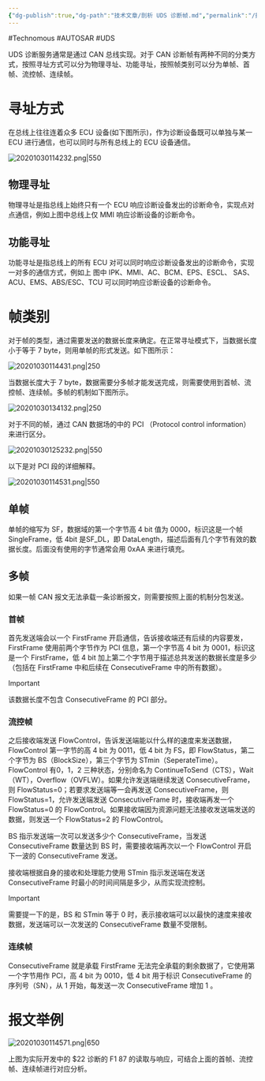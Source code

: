 ```yaml
---
{"dg-publish":true,"dg-path":"技术文章/剖析 UDS 诊断帧.md","permalink":"/技术文章/剖析 UDS 诊断帧/","created":"2020-10-30T13:51:54.000+08:00","updated":"2024-01-12T13:04:03.619+08:00"}
---
```


#Technomous #AUTOSAR #UDS 

UDS 诊断服务通常是通过 CAN 总线实现。对于 CAN 诊断帧有两种不同的分类方式，按照寻址方式可以分为物理寻址、功能寻址，按照帧类别可以分为单帧、首帧、流控帧、连续帧。

# 寻址方式

在总线上往往连着众多 ECU 设备(如下图所示)，作为诊断设备既可以单独与某一 ECU 进行通信，也可以同时与所有总线上的 ECU 设备通信。

![20201030114232.png|550](/img/user/0.Asset/resource/20201030114232.png)

## 物理寻址

物理寻址是指总线上始终只有一个 ECU 响应诊断设备发出的诊断命令，实现点对点通信，例如上图中总线上仅 MMI 响应诊断设备的诊断命令。

## 功能寻址

功能寻址是指总线上的所有 ECU 对可以同时响应诊断设备发出的诊断命令，实现一对多的通信方式，例如上 图中 IPK、MMI、AC、BCM、EPS、ESCL、 SAS、ACU、EMS、ABS/ESC、TCU 可以同时响应诊断设备的诊断命令。

# 帧类别

对于帧的类型，通过需要发送的数据长度来确定。在正常寻址模式下，当数据长度小于等于 7 byte，则用单帧的形式发送。如下图所示：

![20201030114431.png|250](/img/user/0.Asset/resource/20201030114431.png)

当数据长度大于 7 byte，数据需要分多帧才能发送完成，则需要使用到首帧、流控帧、连续帧。多帧的机制如下图所示。

![20201030134132.png|250](/img/user/0.Asset/resource/20201030134132.png)

对于不同的帧，通过 CAN 数据场的中的 PCI （Protocol control information）来进行区分。

![20201030125232.png|550](/img/user/0.Asset/resource/20201030125232.png)

以下是对 PCI 段的详细解释。

![20201030114531.png|550](/img/user/0.Asset/resource/20201030114531.png)

## 单帧

单帧的缩写为 SF，数据域的第一个字节高 4 bit 值为 0000，标识这是一个帧 SingleFrame，低 4bit 是SF_DL，即 DataLength，描述后面有几个字节有效的数据长度。后面没有使用的字节通常会用 0xAA 来进行填充。

## 多帧

如果一帧 CAN 报文无法承载一条诊断报文，则需要按照上面的机制分包发送。

### 首帧

首先发送端会以一个 FirstFrame 开启通信，告诉接收端还有后续的内容要发，FirstFrame 使用前两个字节作为 PCI 信息，第一个字节高 4 bit 为 0001，标识这是一个 FirstFrame，低 4 bit 加上第二个字节用于描述总共发送的数据长度是多少（包括在 FirstFrame 中和后续在 ConsecutiveFrame 中的所有数据）。
	
> [!important]
> 该数据长度不包含 ConsecutiveFrame 的 PCI 部分。

### 流控帧

之后接收端发送 FlowControl，告诉发送端能以什么样的速度来发送数据，FlowControl 第一字节的高 4 bit 为 0011，低 4 bit 为 FS，即 FlowStatus，第二个字节为 BS（BlockSize），第三个字节为 STmin（SeperateTime）。FlowControl 有0，1，2 三种状态，分别命名为 ContinueToSend（CTS），Wait（WT），Overflow（OVFLW）。如果允许发送端继续发送 ConsecutiveFrame，则 FlowStatus=0；若要求发送端等一会再发送 ConsecutiveFrame，则 FlowStatus=1，允许发送端发送 ConsecutiveFrame 时，接收端再发一个 FlowStatus=0 的 FlowControl。如果接收端因为资源问题无法接收发送端发送的数据，则发送一个 FlowStatus=2 的 FlowControl。

BS 指示发送端一次可以发送多少个 ConsecutiveFrame，当发送 ConsecutiveFrame 数量达到 BS 时，需要接收端再次以一个 FlowControl 开启下一波的 ConsecutiveFrame 发送。

接收端根据自身的接收和处理能力使用 STmin 指示发送端在发送 ConsecutiveFrame 时最小的时间间隔是多少，从而实现流控制。


> [!important]
> 需要提一下的是，BS 和 STmin 等于 0 时，表示接收端可以以最快的速度来接收数据，发送端可以一次发送的 ConsecutiveFrame 数量不受限制。

### 连续帧

ConsecutiveFrame 就是承载 FirstFrame 无法完全承载的剩余数据了，它使用第一个字节用作 PCI，高 4 bit 为 0010，低 4 bit 用于标识 ConsecutiveFrame 的序列号（SN），从 1 开始，每发送一次 ConsecutiveFrame 增加 1 。

# 报文举例

![20201030114571.png|650](/img/user/0.Asset/resource/20201030114571.png)

上图为实际开发中的 $22 诊断的 F1 87 的读取与响应，可结合上面的首帧、流控帧、连续帧进行对应分析。

